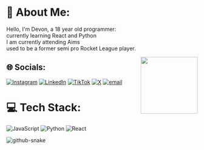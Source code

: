 # 💫 About Me:
Hello, I'm Devon, a 18 year old programmer:<br>currently learning React and Python<br>I am currently attending Aims<br>used to be a former semi pro Rocket League player.

<img align="right" height="150" src="https://i.pinimg.com/originals/94/22/5b/94225ba5b152da80d9db2857c1742158.gif"  />

## 🌐 Socials:
[![Instagram](https://img.shields.io/badge/Instagram-%23E4405F.svg?logo=Instagram&logoColor=white)](https://instagram.com/devon_valencia06) [![LinkedIn](https://img.shields.io/badge/LinkedIn-%230077B5.svg?logo=linkedin&logoColor=white)](https://linkedin.com/in/devon-valencia-54367b342) [![TikTok](https://img.shields.io/badge/TikTok-%23000000.svg?logo=TikTok&logoColor=white)](https://tiktok.com/@AvThecutie) [![X](https://img.shields.io/badge/X-black.svg?logo=X&logoColor=white)](https://x.com/AvTheCutie) [![email](https://img.shields.io/badge/Email-D14836?logo=gmail&logoColor=white)](mailto:devonval06@gmail.com) 

# 💻 Tech Stack:
![JavaScript](https://img.shields.io/badge/javascript-%23323330.svg?style=for-the-badge&logo=javascript&logoColor=%23F7DF1E) ![Python](https://img.shields.io/badge/python-3670A0?style=for-the-badge&logo=python&logoColor=ffdd54) ![React](https://img.shields.io/badge/react-%2320232a.svg?style=for-the-badge&logo=react&logoColor=%2361DAFB)

<picture>
  <source media="(prefers-color-scheme: dark)" srcset="https://raw.githubusercontent.com/tobiasmeyhoefer/tobiasmeyhoefer/output/github-snake-dark.svg" />
  <source media="(prefers-color-scheme: light)" srcset="https://raw.githubusercontent.com/tobiasmeyhoefer/tobiasmeyhoefer/output/github-snake.svg" />
  <img alt="github-snake" src="https://raw.githubusercontent.com/tobiasmeyhoefer/tobiasmeyhoefer/output/github-snake.svg" />
</picture>
